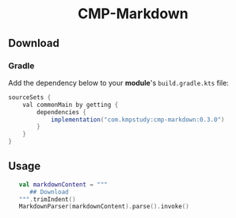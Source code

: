 <h1 align="center">CMP-Markdown</h1>


## Download

### Gradle

Add the dependency below to your **module**'s `build.gradle.kts` file:

```gradle
sourceSets {
    val commonMain by getting {
        dependencies {
            implementation("com.kmpstudy:cmp-markdown:0.3.0")
        }
    }
}
```

## Usage

```kotlin
   val markdownContent = """
      ## Download
   """.trimIndent()
   MarkdownParser(markdownContent).parse().invoke()
```